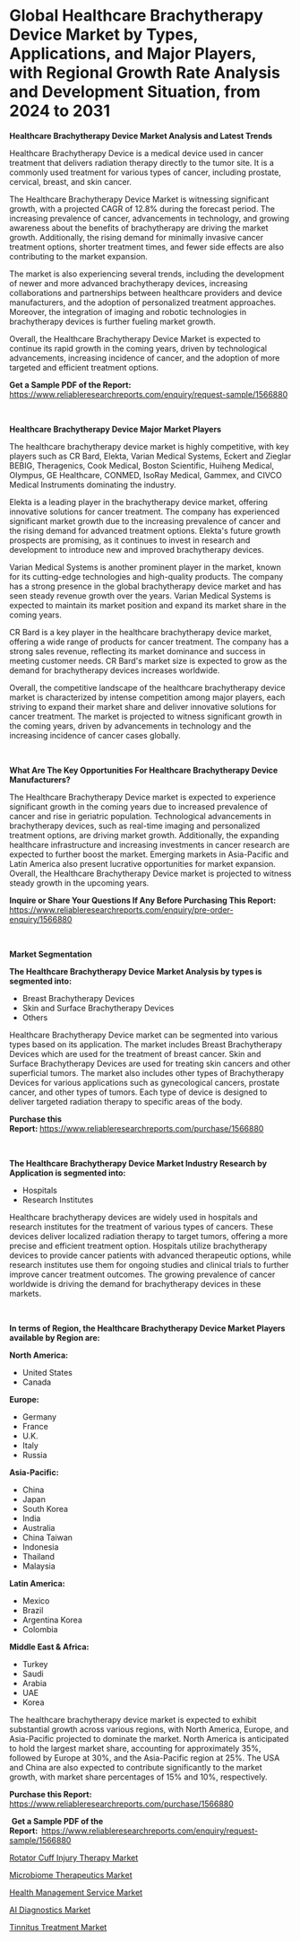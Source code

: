 <p><h1>Global Healthcare Brachytherapy Device Market by Types, Applications, and Major Players, with Regional Growth Rate Analysis and Development Situation, from 2024 to 2031</h1></p><p><strong>Healthcare Brachytherapy Device Market Analysis and Latest Trends</strong></p>
<p><p>Healthcare Brachytherapy Device is a medical device used in cancer treatment that delivers radiation therapy directly to the tumor site. It is a commonly used treatment for various types of cancer, including prostate, cervical, breast, and skin cancer.</p><p>The Healthcare Brachytherapy Device Market is witnessing significant growth, with a projected CAGR of 12.8% during the forecast period. The increasing prevalence of cancer, advancements in technology, and growing awareness about the benefits of brachytherapy are driving the market growth. Additionally, the rising demand for minimally invasive cancer treatment options, shorter treatment times, and fewer side effects are also contributing to the market expansion.</p><p>The market is also experiencing several trends, including the development of newer and more advanced brachytherapy devices, increasing collaborations and partnerships between healthcare providers and device manufacturers, and the adoption of personalized treatment approaches. Moreover, the integration of imaging and robotic technologies in brachytherapy devices is further fueling market growth.</p><p>Overall, the Healthcare Brachytherapy Device Market is expected to continue its rapid growth in the coming years, driven by technological advancements, increasing incidence of cancer, and the adoption of more targeted and efficient treatment options.</p></p>
<p><strong>Get a Sample PDF of the Report:&nbsp;</strong> <a href="https://www.reliableresearchreports.com/enquiry/request-sample/1566880">https://www.reliableresearchreports.com/enquiry/request-sample/1566880</a></p>
<p>&nbsp;</p>
<p><strong>Healthcare Brachytherapy Device Major Market Players</strong></p>
<p><p>The healthcare brachytherapy device market is highly competitive, with key players such as CR Bard, Elekta, Varian Medical Systems, Eckert and Zieglar BEBIG, Theragenics, Cook Medical, Boston Scientific, Huiheng Medical, Olympus, GE Healthcare, CONMED, IsoRay Medical, Gammex, and CIVCO Medical Instruments dominating the industry.</p><p>Elekta is a leading player in the brachytherapy device market, offering innovative solutions for cancer treatment. The company has experienced significant market growth due to the increasing prevalence of cancer and the rising demand for advanced treatment options. Elekta's future growth prospects are promising, as it continues to invest in research and development to introduce new and improved brachytherapy devices.</p><p>Varian Medical Systems is another prominent player in the market, known for its cutting-edge technologies and high-quality products. The company has a strong presence in the global brachytherapy device market and has seen steady revenue growth over the years. Varian Medical Systems is expected to maintain its market position and expand its market share in the coming years.</p><p>CR Bard is a key player in the healthcare brachytherapy device market, offering a wide range of products for cancer treatment. The company has a strong sales revenue, reflecting its market dominance and success in meeting customer needs. CR Bard's market size is expected to grow as the demand for brachytherapy devices increases worldwide.</p><p>Overall, the competitive landscape of the healthcare brachytherapy device market is characterized by intense competition among major players, each striving to expand their market share and deliver innovative solutions for cancer treatment. The market is projected to witness significant growth in the coming years, driven by advancements in technology and the increasing incidence of cancer cases globally.</p></p>
<p>&nbsp;</p>
<p><strong>What Are The Key Opportunities For Healthcare Brachytherapy Device Manufacturers?</strong></p>
<p><p>The Healthcare Brachytherapy Device market is expected to experience significant growth in the coming years due to increased prevalence of cancer and rise in geriatric population. Technological advancements in brachytherapy devices, such as real-time imaging and personalized treatment options, are driving market growth. Additionally, the expanding healthcare infrastructure and increasing investments in cancer research are expected to further boost the market. Emerging markets in Asia-Pacific and Latin America also present lucrative opportunities for market expansion. Overall, the Healthcare Brachytherapy Device market is projected to witness steady growth in the upcoming years.</p></p>
<p><strong>Inquire or Share Your Questions If Any Before Purchasing This Report:</strong> <a href="https://www.reliableresearchreports.com/enquiry/pre-order-enquiry/1566880">https://www.reliableresearchreports.com/enquiry/pre-order-enquiry/1566880</a></p>
<p>&nbsp;</p>
<p><strong>Market Segmentation</strong></p>
<p><strong>The Healthcare Brachytherapy Device Market Analysis by types is segmented into:</strong></p>
<p><ul><li>Breast Brachytherapy Devices</li><li>Skin and Surface Brachytherapy Devices</li><li>Others</li></ul></p>
<p><p>Healthcare Brachytherapy Device market can be segmented into various types based on its application. The market includes Breast Brachytherapy Devices which are used for the treatment of breast cancer. Skin and Surface Brachytherapy Devices are used for treating skin cancers and other superficial tumors. The market also includes other types of Brachytherapy Devices for various applications such as gynecological cancers, prostate cancer, and other types of tumors. Each type of device is designed to deliver targeted radiation therapy to specific areas of the body.</p></p>
<p><strong>Purchase this Report:&nbsp;</strong><a href="https://www.reliableresearchreports.com/purchase/1566880">https://www.reliableresearchreports.com/purchase/1566880</a></p>
<p>&nbsp;</p>
<p><strong>The Healthcare Brachytherapy Device Market Industry Research by Application is segmented into:</strong></p>
<p><ul><li>Hospitals</li><li>Research Institutes</li></ul></p>
<p><p>Healthcare brachytherapy devices are widely used in hospitals and research institutes for the treatment of various types of cancers. These devices deliver localized radiation therapy to target tumors, offering a more precise and efficient treatment option. Hospitals utilize brachytherapy devices to provide cancer patients with advanced therapeutic options, while research institutes use them for ongoing studies and clinical trials to further improve cancer treatment outcomes. The growing prevalence of cancer worldwide is driving the demand for brachytherapy devices in these markets.</p></p>
<p>&nbsp;</p>
<p><strong>In terms of Region, the Healthcare Brachytherapy Device Market Players available by Region are:</strong></p>
<p>
    <p> <strong> North America: </strong>
        <ul>
            <li>United States</li>
            <li>Canada</li>
        </ul>
        </p> 
    <p> <strong> Europe: </strong>
        <ul>
            <li>Germany</li>
            <li>France</li>
            <li>U.K.</li>
            <li>Italy</li>
            <li>Russia</li>
        </ul>
        </p> 
    <p> <strong> Asia-Pacific: </strong>
        <ul>
            <li>China</li>
            <li>Japan</li>
            <li>South Korea</li>
            <li>India</li>
            <li>Australia</li>
            <li>China Taiwan</li>
            <li>Indonesia</li>
            <li>Thailand</li>
            <li>Malaysia</li>
        </ul>
        </p> 
    <p> <strong> Latin America: </strong>
        <ul>
            <li>Mexico</li>
            <li>Brazil</li>
            <li>Argentina Korea</li>
            <li>Colombia</li>
        </ul>
        </p> 
    <p> <strong> Middle East & Africa: </strong>
        <ul>
            <li>Turkey</li>
            <li>Saudi</li>
            <li>Arabia</li>
            <li>UAE</li>
            <li>Korea</li>
        </ul>
    </p>
    </p>
<p><p>The healthcare brachytherapy device market is expected to exhibit substantial growth across various regions, with North America, Europe, and Asia-Pacific projected to dominate the market. North America is anticipated to hold the largest market share, accounting for approximately 35%, followed by Europe at 30%, and the Asia-Pacific region at 25%. The USA and China are also expected to contribute significantly to the market growth, with market share percentages of 15% and 10%, respectively.</p></p>
<p><strong>Purchase this Report: </strong><a href="https://www.reliableresearchreports.com/purchase/1566880">https://www.reliableresearchreports.com/purchase/1566880</a></p>
<p>&nbsp;<strong>Get a Sample PDF of the Report:&nbsp;&nbsp;</strong><a href="https://www.reliableresearchreports.com/enquiry/request-sample/1566880">https://www.reliableresearchreports.com/enquiry/request-sample/1566880</a></p>
<p><strong></strong></p>
<p><p><a href="https://medium.com/@marcosratke/rotator-cuff-injury-therapy-market-share-evolution-and-market-growth-trends-2024-2031-d33e2c5f619c">Rotator Cuff Injury Therapy Market</a></p><p><a href="https://medium.com/@marcosratke/microbiome-therapeutics-market-size-reveals-the-best-marketing-channels-in-global-industry-fbf2db27fe7f">Microbiome Therapeutics Market</a></p><p><a href="https://medium.com/@marcosratke/health-management-service-market-insights-into-market-cagr-market-trends-and-growth-strategies-9fd0c0ad8f4f">Health Management Service Market</a></p><p><a href="https://medium.com/@marcosratke/ai-diagnostics-market-competitive-analysis-market-trends-and-forecast-to-2031-252ff099cd24">AI Diagnostics Market</a></p><p><a href="https://medium.com/@marcosratke/tinnitus-treatment-market-analysis-its-cagr-market-segmentation-and-global-industry-overview-2c8f676e5bba">Tinnitus Treatment Market</a></p></p>